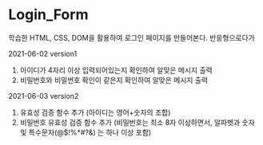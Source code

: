 # Login_Form

학습한 HTML, CSS, DOM을 활용하여 로그인 페이지를 만들어본다.
반응형으로다가

2021-06-02 version1

1. 아이디가 4자리 이상 입력되어있는지 확인하여 알맞은 메시지 출력
2. 비밀번호와 비밀번호 확인이 같은지 확인하여 알맞은 메시지 출력

2021-06-03 version2

1. 유효성 검증 함수 추가 (아이디는 영어+숫자의 조합)
2. 비밀번호 유효성 검증 함수 추가 (비밀번호는 최소 8자 이상하면서, 알파벳과 숫자 및 특수문자(@$!%\*#?&) 는 하나 이상 포함)
